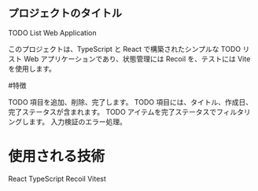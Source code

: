 ## プロジェクトのタイトル

TODO List Web Application

このプロジェクトは、TypeScript と React で構築されたシンプルな TODO リスト Web アプリケーションであり、状態管理には Recoil を、テストには Vite を使用します。

#特徴

TODO 項目を追加、削除、完了します。
TODO 項目には、タイトル、作成日、完了ステータスが含まれます。
TODO アイテムを完了ステータスでフィルタリングします。
入力検証のエラー処理。

# 使用される技術

React
TypeScript
Recoil
Vitest
